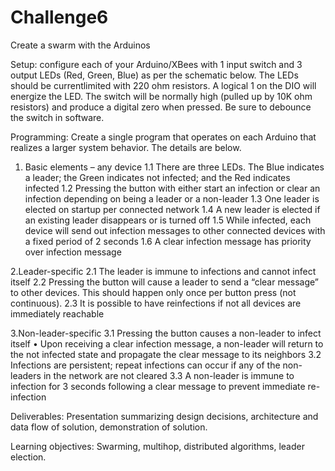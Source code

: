 # Challenge6
Create a swarm with the Arduinos

Setup: configure each of your Arduino/XBees with 1 input switch and 3 output LEDs (Red, Green, Blue) as per the schematic below. The LEDs should be currentlimited with 220 ohm resistors. A logical 1 on the DIO will energize the LED. The switch will be normally high (pulled up by 10K ohm resistors) and produce a digital zero when pressed. Be sure to debounce the switch in software. 


Programming: Create a single program that operates on each Arduino that realizes a larger system behavior. The details are below. 

1. Basic elements – any device 
1.1 There are three LEDs. The Blue indicates a leader; the Green indicates not infected; and the Red indicates infected
1.2 Pressing the button with either start an infection or clear an infection depending on being a leader or a non-leader 
1.3 One leader is elected on startup per connected network 
1.4 A new leader is elected if an existing leader disappears or is turned off 
1.5 While infected, each device will send out infection messages to other connected devices with a fixed period of 2 seconds 
1.6 A clear infection message has priority over infection message 

2.Leader-specific 
2.1 The leader is immune to infections and cannot infect itself
2.2 Pressing the button will cause a leader to send a “clear message” to other devices. This should happen only once per button press (not continuous). 
2.3 It is possible to have reinfections if not all devices are immediately reachable 

3.Non-leader-specific 
3.1 Pressing the button causes a non-leader to infect itself • Upon receiving a clear infection message, a non-leader will return to the not infected state and propagate the clear message to its neighbors 
3.2 Infections are persistent; repeat infections can occur if any of the non-leaders in the network are not cleared 
3.3 A non-leader is immune to infection for 3 seconds following a clear message to prevent immediate re-infection 

Deliverables: Presentation summarizing design decisions, architecture and data flow of solution, demonstration of solution.
 
Learning objectives: Swarming, multihop, distributed algorithms, leader election. 
